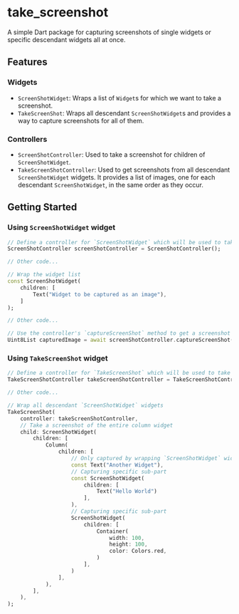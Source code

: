 # take_screenshot

A simple Dart package for capturing screenshots of single widgets or specific descendant widgets all at once.

## Features

### Widgets

- `ScreenShotWidget`: Wraps a list of `Widget`s for which we want to take a screenshot.
- `TakeScreenShot`: Wraps all descendant `ScreenShotWidget`s and provides a way to capture screenshots for all of them.

### Controllers

- `ScreenShotController`: Used to take a screenshot for children of `ScreenShotWidget`.
- `TakeScreenShotController`: Used to get screenshots from all descendant `ScreenShotWidget` widgets. It provides a list of images, one for each descendant `ScreenShotWidget`, in the same order as they occur.

## Getting Started

### Using `ScreenShotWidget` widget

```dart
// Define a controller for `ScreenShotWidget` which will be used to take screenshots
ScreenShotController screenShotController = ScreenShotController();

// Other code...

// Wrap the widget list 
const ScreenShotWidget(
	children: [
		Text("Widget to be captured as an image"),
	]
);

// Other code...

// Use the controller's `captureScreenShot` method to get a screenshot of the widget
Uint8List capturedImage = await screenShotController.captureScreenShot();

```

### Using `TakeScreenShot` widget

```dart
// Define a controller for `TakeScreenShot` which will be used to take screenshots of all descendant `ScreenShotWidget`s all at once
TakeScreenShotController takeScreenShotController = TakeScreenShotController();

// Other code...

// Wrap all descendant `ScreenShotWidget` widgets 
TakeScreenShot(
	controller: takeScreenShotController,
	// Take a screenshot of the entire column widget
	child: ScreenShotWidget(
		children: [
			Column(
				children: [
					// Only captured by wrapping `ScreenShotWidget` widget
					const Text("Another Widget"),
					// Capturing specific sub-part
					const ScreenShotWidget(
						children: [
							Text("Hello World")
						],
					),
					// Capturing specific sub-part
					ScreenShotWidget(
						children: [
							Container(
								width: 100,
								height: 100,
								color: Colors.red,
							)
						],
					)
				],
			),
		],
	),
);
